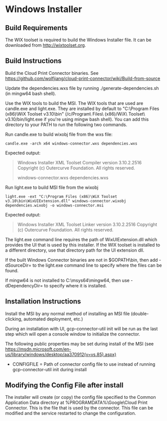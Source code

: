 # Windows Installer

## Build Requirements
The WIX toolset is required to build the Windows Installer file. 
It can be downloaded from http://wixtoolset.org.

## Build Instructions
Build the Cloud Print Connector binaries.  See https://github.com/wolfjiang/cloud-print-connector/wiki/Build-from-source

Update the dependencies.wxs file by running ./generate-dependencies.sh (in mingw64 bash shell).

Use the WIX tools to build the MSI.  The WIX tools that are used are candle.exe 
and light.exe.  They are installed by default to
"C:\Program Files (x86)\WiX Toolset v3.10\bin"
(/c/Program\ Files\ (x86)/WiX\ Toolset\ v3.10/bin/light.exe if you're using
mingw bash shell).  You can add this directory to your PATH to run the following
two commands.

Run candle.exe to build wixobj file from the wxs file:
```
candle.exe -arch x64 windows-connector.wxs dependencies.wxs
```

Expected output:
> Windows Installer XML Toolset Compiler version 3.10.2.2516
> Copyright (c) Outercurve Foundation. All rights reserved.
> 
> windows-connector.wxs
> dependencies.wxs


Run light.exe to build MSI file from the wixobj
```
light.exe -ext "C:\Program Files (x86)\WiX Toolset v3.10\bin\WixUIExtension.dll" windows-connector.wixobj dependencies.wixobj -o windows-connector.msi
```

Expected output:
> Windows Installer XML Toolset Linker version 3.10.2.2516
> Copyright (c) Outercurve Foundation. All rights reserved.

The light.exe command line requires the path of WixUIExtension.dll which 
provides the UI that is used by this installer.  If the WIX toolset is installed
to a different directory, use that directory path for the UI extension dll.

If the built Windows Connector binaries are not in $GOPATH\bin, then add -dSourceDir=<Path> 
to the light.exe command line to specify where the files can be found.

If mingw64 is not installed to C:\msys64\mingw64, then use -dDependencyDir=<Path> 
to specify where it is installed.

## Installation Instructions
Install the MSI by any normal method of installing an MSI file (double-clicking, automated deployment, etc.)

During an installation with UI, gcp-connector-util init will be run as the last step which 
will open a console window to initialize the connector.

The following public properties may be set during install of the MSI 
(see https://msdn.microsoft.com/en-us/library/windows/desktop/aa370912(v=vs.85).aspx) 
* CONFIGFILE = Path of connector config file to use instead of running gcp-connector-util init during install

## Modifying the Config File after install
The installer will create (or copy) the config file specified to the Common
Application Data directory at %PROGRAMDATA%\Google\Cloud Print Connector.
This is the file that is used by the connector.  This file can be modified
and the service restarted to change the configuration.

